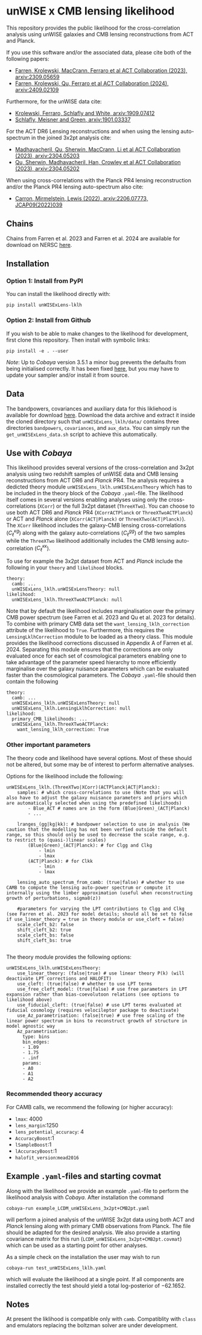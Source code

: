 # unWISE x CMB lensing likelihood

This repository provides the public likelihood for the cross-correlation analysis using unWISE galaxies and CMB lensing reconstructions from ACT and Planck.

If you use this software and/or the associated data, please cite both of the following papers:
- [Farren, Krolewski, MacCrann, Ferraro et al ACT Collaboration (2023), arxiv:2309.05659](https://arxiv.org/abs/2309.05659)
- [Farren, Krolewski, Qu, Ferraro et al ACT Collaboration (2024), arxiv:2409.02109](https://arxiv.org/abs/2409.02109)

Furthermore, for the unWISE data cite:
- [Krolewski, Ferraro, Schlafly and White, arxiv:1909.07412](https://arxiv.org/abs/1909.07412)
- [Schlafly, Meisner and Green, arxiv:1901.03337](https://arxiv.org/abs/1901.03337)

For the ACT DR6 Lensing reconstructions and when using the lensing auto-spectrum in the joined 3x2pt analysis cite:
- [Madhavacheril, Qu, Sherwin, MacCrann, Li et al ACT Collaboration (2023), arxiv:2304.05203](https://arxiv.org/abs/2304.05203)
- [Qu, Sherwin, Madhavacheril, Han, Crowley et al ACT Collaboration (2023), arxiv:2304.05202](https://arxiv.org/abs/2304.05202)

When using cross-correlations with the Planck PR4 lensing reconstruction and/or the Planck PR4 lensing auto-spectrum also cite:
- [Carron, Mirmelstein, Lewis (2022), arxiv:2206.07773, JCAP09(2022)039](https://arxiv.org/abs/2206.07773)


## Chains

Chains from Farren et al. 2023 and Farren et al. 2024 are available for download on NERSC [here](https://portal.nersc.gov/project/act/act_x_unWISE_xcorr+3x2pt/).

## Installation
### Option 1: Install from PyPI
You can install the likelihood directly with:

    pip install unWISExLens-lklh

### Option 2: Install from Github
If you wish to be able to make changes to the likelihood for development, first clone this repository. Then install with symbolic links:

    pip install -e . --user

*Note*: Up to *Cobaya* version 3.5.1 a minor bug prevents the defaults from being initialised correctly. It has been fixed [here](https://github.com/CobayaSampler/cobaya/pull/360), but you may have to update your sampler and/or install it from source.

## Data
The bandpowers, covariances and auxiliary data for this likliehood is available for download [here](https://portal.nersc.gov/project/act/act_x_unWISE_xcorr+3x2pt/data_unWISExLens.tar.gz). Download the data archive and extract it inside the cloned directory such that `unWISExLens_lklh/data/` contains three directories `bandpowers`, `covariances`, and `aux_data`. You can simply run the `get_unWISExLens_data.sh` script to achieve this automatically.

## Use with *Cobaya*

This likelihood provides several versions of the cross-correlation and 3x2pt analysis using two redshift samples of unWISE data and CMB lensing reconstructions from ACT DR6 and *Planck* PR4. The analysis requires a dedicted theory module `unWISExLens_lklh.unWISExLensTheory` which has to be included in the theory block of the *Cobaya* `.yaml`-file. The likelihood itself comes in several versions enabling analyses using only the cross-correlations (`XCorr`) or the full 3x2pt dataset (`ThreeXTwo`). You can choose to use both ACT DR6 and *Planck* PR4 (`XCorrACTPlanck` or `ThreeXTwoACTPlanck`) or ACT and *Planck* alone (`XCorr(ACT|Planck)` or `ThreeXTwo(ACT|Planck)`). The `XCorr` likelihood includes the galaxy-CMB lensing cross-correlations ($C_\ell^{\kappa g}$) along with the galaxy auto-correlations ($C_\ell^{gg}$) of the two samples while the `ThreeXTwo` likelihood additionally includes the CMB lensing auto-correlation ($C_\ell^{\kappa \kappa}$).

To use for example the 3x2pt dataset from ACT and *Planck* include the following in your `theory` and `likelihood` blocks.

```
theory:
  camb: ...
  unWISExLens_lklh.unWISExLensTheory: null
likelihood:
  unWISExLens_lklh.ThreeXTwoACTPlanck: null
```

Note that by default the likelihood includes marginalisation over the primary CMB power spectrum (see Farren et al. 2023 and Qu et al. 2023 for details). To combine with primary CMB data set the `want_lensing_lklh_correction` attribute of the likelihood to `True`. Furthermore, this requires the `LensingLklhCorrection` module to be loaded as a theory class. This module provides the likelihood corrections discussed in Appendix A of Farren et al. 2024. Separating this module ensures that the corrections are only evaluated once for each set of cosmological parameters enabling one to take advantage of the parameter speed hierarchy to more efficiently marginalise over the galaxy nuisance parameters which can be evaluated faster than the cosmological parameters. The *Cobaya* `.yaml`-file should then contain the following

```
theory:
  camb: ...
  unWISExLens_lklh.unWISExLensTheory: null
  unWISExLens_lklh.LensingLklhCorrection: null
likelihood:
  primary_CMB_likelihoods: ...
  unWISExLens_lklh.ThreeXTwoACTPlanck:
    want_lensing_lklh_correction: True
```

### Other important parameters

The theory code and likelihood have several options. Most of these should not be altered, but some may be of interest to perform alternative analyses.

Options for the likelihood include the following:

```
unWISExLens_lklh.(ThreeXTwo|XCorr)(ACTPlanck|ACT|Planck):
    samples: # which cross-correlations to use (Note that you will also have to adjust the galaxy nuisance parameters and priors which are automatically selected when using the predefined likelihoods)
        - Blue_ACT # names are in the form (Blue|Green)_(ACT|Planck)
        - ...

    lranges_(gg|kg|kk): # bandpower selection to use in analysis (We caution that the modelling has not been verfied outside the default range, so this should only be used to decrease the scale range, e.g. to restrict to (quasi-)linear scales)
        (Blue|Green)_(ACT|Planck): # for Clgg and Clkg
            - lmin
            - lmax
        (ACT|Planck): # for Clkk
            - lmin
            - lmax

    lensing_auto_spectrum_from_camb: (true|false) # whether to use CAMB to compute the lensing auto-power spectrum or compute it internally using the limber approximation (useful when reconstructing growth of perturbations, sigma8(z))

    #parameters for varying the LPT contributions to Clgg and Clkg (see Farren et al. 2023 for model details; should all be set to false if use_linear_theory = true in theory module or use_cleft = false)
    scale_cleft_b2: false
    shift_cleft_b2: true
    scale_cleft_bs: false
    shift_cleft_bs: true
    
```
The theory module provides the following options:
```
unWISExLens_lklh.unWISExLensTheory:
    use_linear_theory: (false|true) # use linear theory P(k) (will deactivate LPT corrections and HALOFIT)
    use_cleft: (true|false) # whether to use LPT terms
    use_free_cleft_model: (true|false) # use free parameters in LPT expansion rather than bias-coevolutoon relations (see options to likelihood above)
    use_fiducial_cleft: (true|false) # use LPT terms evaluated at fiducial cosmology (requires velocileptor package to deactivate)
    use_Az_parametrisation: (false|true) # use free scaling of the linear power spectrum in bins to reconstruct growth of structure in model agnostic way
    Az_parametrisation:
      type: bins
      bin_edges:
      - 1.09
      - 1.75
      - .inf
      params:
      - A0
      - A1
      - A2
```

### Recommended theory accuracy

For CAMB calls, we recommend the following (or higher accuracy):
- `lmax`: 4000
- `lens_margin`:1250
- `lens_potential_accuracy`: 4
- `AccuracyBoost`:1
- `lSampleBoost`:1
- `lAccuracyBoost`:1
- `halofit_version`:`mead2016`

## Example `.yaml`-files and starting covmat

Along with the likelihood we provide an example `.yaml`-file to perform the likelihood analysis with *Cobaya*. After installation the command

    cobaya-run example_LCDM_unWISExLens_3x2pt+CMB2pt.yaml

will perform a joined analysis of the unWISE 3x2pt data using both ACT and *Planck* lensing along with primary CMB observations from Planck. The file should be adapted for the desired analysis. We also provide a starting covariance matrix for this run (`LCDM_unWISExLens_3x2pt+CMB2pt.covmat`) which can be used as a starting point for other analyses.

As a simple check on the installation the user may wish to run

    cobaya-run test_unWISExLens_lklh.yaml

which will evaluate the likelihood at a single point. If all components are installed correctly the test should yield a total log-posterior of $-62.1652$.

## Notes

At present the liklihood is compatible only with `camb`. Compatiblity with `class` and emulators replacing the boltzman solver are under development.

